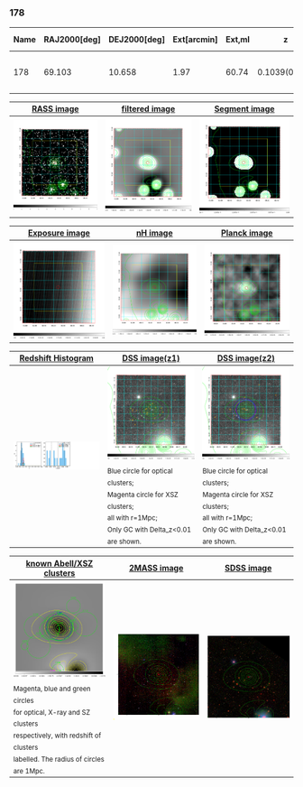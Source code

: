 <div STYLE="page-break-after: always;"></div>

### 178

|Name|RAJ2000[deg]|DEJ2000[deg] |Ext[arcmin]| Ext,ml | z | z_src| C|GC(XSZ,Delta_z<0.01)| GC(OPT,Delta_z<0.01)|GC| R_sig[arcmin] | R500[arcmin] | R500[Mpc]| CRsig[c/s] | CR500[c/s] |L500[1E44 erg/s]|F500[1E-12 erg/s/cm^2]| M500[1E14 Msun]|Tx[keV]|Cnt_sig|Beta|Rc[arcmin]|Comment|Alias|
|---|---|---|---|---|---|------|---|--------|---------|----------|---|---|---|---|---|---|---|---|---|---|---|---|---|---|
|178| 69.103| 10.658| 1.97| 60.74| 0.1039(0.000)| z_xsz| B| Tar| N, W| A, N, Tar, W| 6.850| 8.340| 0.955| 0.196(0.032)| 0.203(0.033)| 0.954(0.054)| 3.468(0.197)| 2.73(0.08)| 4.11(0.07)| 77.0| 0.923(-0.093+0.056)| 3.801(-0.494+0.395)| -| t060|

|[RASS image](../image/178/178_img.pdf)|[filtered image](../image/178/178_fil.pdf)|[Segment image](../image/178/178_seg.pdf)|
|-------------------|--------------------|-------------------|
| <img src="../image/178/178_img.png" width="300">  | <img src="../image/178/178_fil.png" width="300">   | <img src="../image/178/178_seg.png" width="300">  |

|[Exposure image](../image/178/178_mex.pdf)| [nH image](../image/178/178_nh.pdf)| [Planck image](../image/178/178_p.pdf)|
|-------------------|--------------------|-------------------|
|<img src="../image/178/178_mex.png" width="300">   | <img src="../image/178/178_nh.png" width="300">    | <img src="../image/178/178_p.png" width="300"> |

|[Redshift Histogram](../image/178/178_zg.pdf) | [DSS image(z1)](../image/178/178_dss_z1.pdf)      |  [DSS image(z2)](../image/178/178_dss_z2.pdf)    |
|-------------------|--------------------|-------------------|
|<img src="../image/178/178_zg.png" width="300"> |<img src="../image/178/178_dss_z1.png" width="300"> <sub><br>Blue circle for optical clusters; <br>Magenta circle for XSZ clusters; <br>all with r=1Mpc; <br>Only GC with Delta_z<0.01 are shown. </sub>| <img src="../image/178/178_dss_z2.png" width="300"><sub><br>Blue circle for optical clusters; <br>Magenta circle for XSZ clusters; <br>all with r=1Mpc; <br>Only GC with Delta_z<0.01 are shown. </sub> |

|[known Abell/XSZ clusters](../image/178/178_gc.pdf) | [2MASS image](../image/178/178_2mass.pdf)      |[SDSS image](../image/178/178_sdss.pdf)   |
|-------------------|-------------------|-------------------|
|<img src=../image/178/178_gc.png width="300"> <br><sub>Magenta, blue and green circles <br>for optical, X-ray and SZ clusters <br>respectively, with redshift of clusters <br>labelled. The radius of circles <br>are 1Mpc.</sub>|<img src="../image/178/178_2mass.png" width="300">  | <img src="../image/178/178_sdss.png" width="300">  |




